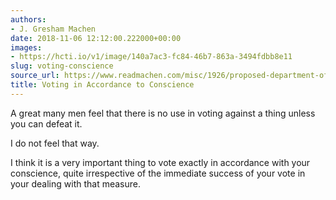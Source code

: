 ```yaml
---
authors:
- J. Gresham Machen
date: 2018-11-06 12:12:00.222000+00:00
images:
- https://hcti.io/v1/image/140a7ac3-fc84-46b7-863a-3494fdbb8e11
slug: voting-conscience
source_url: https://www.readmachen.com/misc/1926/proposed-department-of-education/
title: Voting in Accordance to Conscience
---
```


A great many men feel that there is no use in voting against a thing unless you can defeat it. 


I do not feel that way.

I think it is a very important thing to vote exactly in accordance with your conscience, quite irrespective of the immediate success of your vote in your dealing with that measure.